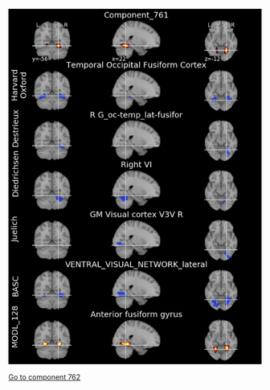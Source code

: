 


![761](preliminary/761.jpg "Component 761")

[Go to component 762](https://parietal-inria.github.io/MODL_atlas/1024/762 "Component 762")